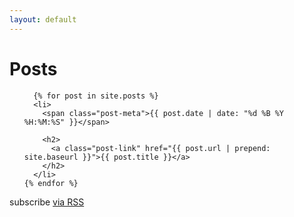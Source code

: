 ```yaml
---
layout: default
---
```


<div class="home">

  <h1 class="page-heading">Posts</h1>

  <ul class="post-list">

      {% for post in site.posts %}
      <li>
        <span class="post-meta">{{ post.date | date: "%d %B %Y %H:%M:%S" }}</span>

        <h2>
          <a class="post-link" href="{{ post.url | prepend: site.baseurl }}">{{ post.title }}</a>
        </h2>
      </li>
    {% endfor %}

  </ul>

  <p class="rss-subscribe">subscribe <a href="{{ "/feed.xml" | prepend: site.baseurl }}">via RSS</a></p>

</div>
